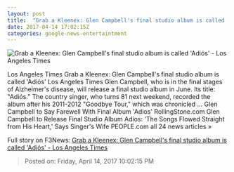 ```yaml
---
layout: post
title:  "Grab a Kleenex: Glen Campbell's final studio album is called 'Adiós' - Los Angeles Times"
date: 2017-04-14 17:02:15Z
categories: google-news-entertaintment
---
```


![Grab a Kleenex: Glen Campbell's final studio album is called 'Adiós' - Los Angeles Times](http://www.trbimg.com/img-58f1038c/turbine/la-et-entertainment-news-updates-april-glen-campbell-adios-final-1492183636)

Los Angeles Times Grab a Kleenex: Glen Campbell's final studio album is called 'Adiós' Los Angeles Times Glen Campbell, who is in the final stages of Alzheimer's disease, will release a final studio album in June. Its title: "Adiós." The country singer, who turns 81 next weekend, recorded the album after his 2011-2012 "Goodbye Tour," which was chronicled ... Glen Campbell to Say Farewell With Final Album 'Adios' RollingStone.com Glen Campbell to Release Final Studio Album Adios: 'The Songs Flowed Straight from His Heart,' Says Singer's Wife PEOPLE.com all 24 news articles »


Full story on F3News: [Grab a Kleenex: Glen Campbell's final studio album is called 'Adiós' - Los Angeles Times](http://www.f3nws.com/n/m3HXsF)

> Posted on: Friday, April 14, 2017 10:02:15 PM
